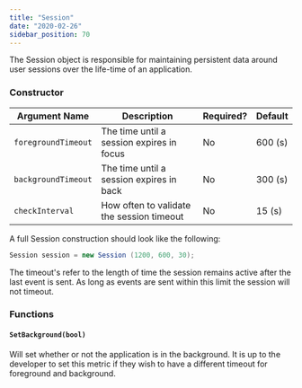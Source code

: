 ```yaml
---
title: "Session"
date: "2020-02-26"
sidebar_position: 70
---
```


The Session object is responsible for maintaining persistent data around user sessions over the life-time of an application.

### Constructor

| **Argument Name**   | **Description**                           | **Required?** | **Default** |
| ------------------- | ----------------------------------------- | ------------- | ----------- |
| `foregroundTimeout` | The time until a session expires in focus | No            | 600 (s)     |
| `backgroundTimeout` | The time until a session expires in back  | No            | 300 (s)     |
| `checkInterval`     | How often to validate the session timeout | No            | 15 (s)      |

A full Session construction should look like the following:

```csharp
Session session = new Session (1200, 600, 30);
```

The timeout's refer to the length of time the session remains active after the last event is sent. As long as events are sent within this limit the session will not timeout.

### Functions

#### `SetBackground(bool)`

Will set whether or not the application is in the background. It is up to the developer to set this metric if they wish to have a different timeout for foreground and background.
